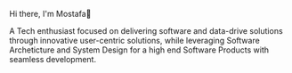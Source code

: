 



Hi there, I'm Mostafa👋 

<p>A Tech enthusiast focused on delivering software and data-drive solutions through innovative user-centric solutions, while leveraging Software Archeticture and System Design for a high end Software Products with seamless development.</p>


